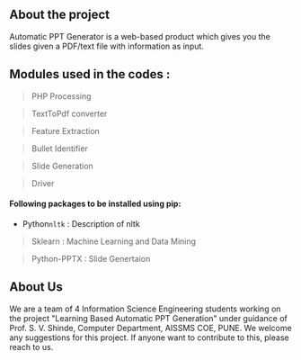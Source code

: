 ## About the project

Automatic PPT Generator is a web-based product which gives you the slides given a PDF/text file with information as input.

## Modules used in the codes :

> PHP Processing

> TextToPdf converter

> Feature Extraction

> Bullet Identifier

> Slide Generation

> Driver

#### Following packages to be installed using pip:

* Python`nltk`            :   Description of nltk

> Sklearn                 :   Machine Learning and Data Mining

> Python-PPTX             :   Slide Genertaion 



## About Us

We are a team of 4 Information Science Engineering students working on the project "Learning Based Automatic PPT Generation" under guidance of Prof. S. V. Shinde, Computer Department, AISSMS COE, PUNE. We welcome any suggestions for this project. If anyone want to contribute to this, please reach to us.
